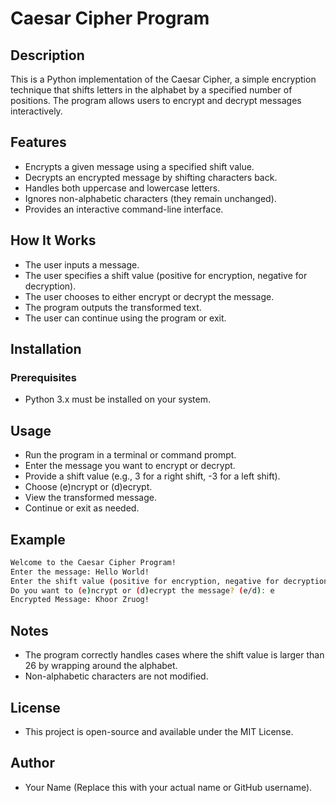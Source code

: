 # Caesar Cipher Program

## Description
This is a Python implementation of the Caesar Cipher, a simple encryption technique that shifts letters in the alphabet by a specified number of positions. The program allows users to encrypt and decrypt messages interactively.
## Features
- Encrypts a given message using a specified shift value.
- Decrypts an encrypted message by shifting characters back.
- Handles both uppercase and lowercase letters.
- Ignores non-alphabetic characters (they remain unchanged).
- Provides an interactive command-line interface.

## How It Works
- The user inputs a message.
- The user specifies a shift value (positive for encryption, negative for decryption).
- The user chooses to either encrypt or decrypt the message.
- The program outputs the transformed text.
- The user can continue using the program or exit.

## Installation
### Prerequisites
- Python 3.x must be installed on your system.

## Usage
- Run the program in a terminal or command prompt.
- Enter the message you want to encrypt or decrypt.
- Provide a shift value (e.g., 3 for a right shift, -3 for a left shift).
- Choose (e)ncrypt or (d)ecrypt.
- View the transformed message.
- Continue or exit as needed.

## Example
```sh
Welcome to the Caesar Cipher Program!
Enter the message: Hello World!
Enter the shift value (positive for encryption, negative for decryption): 3
Do you want to (e)ncrypt or (d)ecrypt the message? (e/d): e
Encrypted Message: Khoor Zruog!
```
## Notes
- The program correctly handles cases where the shift value is larger than 26 by wrapping around the alphabet.
- Non-alphabetic characters are not modified.

## License
- This project is open-source and available under the MIT License.

## Author
- Your Name (Replace this with your actual name or GitHub username).
